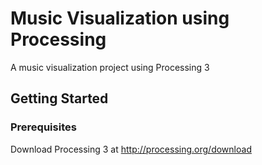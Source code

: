 # Music Visualization using Processing

A music visualization project using Processing 3

## Getting Started

### Prerequisites

Download Processing 3 at  http://processing.org/download


